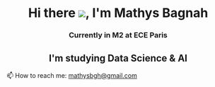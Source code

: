 ## <h1 align="center">Hi there ![](https://user-images.githubusercontent.com/18350557/176309783-0785949b-9127-417c-8b55-ab5a4333674e.gif), I'm Mathys Bagnah</h1>

<h3 align="center">Currently in M2 at ECE Paris</h3>
<h2 align="center">I'm studying Data Science & AI </h2>


📫 How to reach me: mathysbgh@gmail.com

